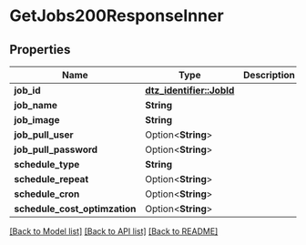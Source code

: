 # GetJobs200ResponseInner

## Properties

Name | Type | Description | Notes
------------ | ------------- | ------------- | -------------
**job_id** | [**dtz_identifier::JobId**](dtz_identifier::JobId.md) |  | 
**job_name** | **String** |  | 
**job_image** | **String** |  | 
**job_pull_user** | Option<**String**> |  | [optional]
**job_pull_password** | Option<**String**> |  | [optional]
**schedule_type** | **String** |  | 
**schedule_repeat** | Option<**String**> |  | [optional]
**schedule_cron** | Option<**String**> |  | [optional]
**schedule_cost_optimzation** | Option<**String**> |  | [optional]

[[Back to Model list]](../README.md#documentation-for-models) [[Back to API list]](../README.md#documentation-for-api-endpoints) [[Back to README]](../README.md)


